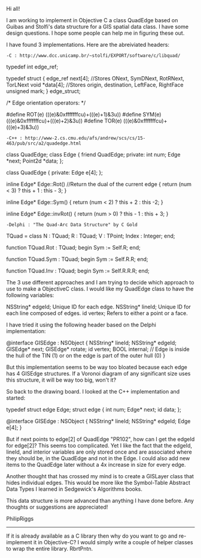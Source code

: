 

Hi all!

I am working to implement in Objective C a class QuadEdge based on Guibas and Stolfi's data structure for a GIS spatial data class. I have some design questions. I hope some people can help me in figuring these out.

I have found 3 implementations. Here are the abreiviated headers:

    -C : http://www.dcc.unicamp.br/~stolfi/EXPORT/software/c/libquad/

    
typedef int edge_ref;

typedef struct {
    edge_ref next[4]; //Stores ONext, SymDNext, RotRNext, TorLNext
    void *data[4];    //Stores origin, destination, LeftFace, RightFace
    unsigned mark;
  } edge_struct;

/* Edge orientation operators: */

#define ROT(e) (((e)&0xfffffffcu)+(((e)+1)&3u))
#define SYM(e) (((e)&0xfffffffcu)+(((e)+2)&3u))
#define TOR(e) (((e)&0xfffffffcu)+(((e)+3)&3u))


    -C++ : http://www-2.cs.cmu.edu/afs/andrew/scs/cs/15-463/pub/src/a2/quadedge.html

    
class QuadEdge;
class Edge {
   friend QuadEdge;
   private:
      int num;
      Edge *next;
      Point2d *data;
};

class QuadEdge {
   private:
      Edge e[4];
};

inline Edge* Edge::Rot()
   //Return the dual of the current edge
   {
      return (num < 3) ? this + 1 : this - 3;
   }

inline Edge* Edge::Sym()
   {
      return (num < 2) ? this + 2 : this -2;
   }

inline Edge* Edge::invRot()
   {
      return (num > 0) ? this - 1 : this + 3;
   }


    -Delphi : "The Quad-Arc Data Structure" by C Gold

    
TQuad = class
   N : TQuad;
   R : TQuad;
   V : TPoint;
   Index : Integer;
end;

function TQuad.Rot : TQuad;
begin
   Sym := Self.R;
end;

function TQuad.Sym : TQuad;
begin
   Sym := Self.R.R;
end;

function TQuad.Inv : TQuad;
begin
   Sym := Self.R.R.R;
end;



The 3 use different approaches and I am trying to decide which approach to use to make a ObjectiveC class. I would like my QuadEdge class to have the following variables:

NSString* edgeId;   Unique ID for each edge.
NSString* lineId;   Unique ID for each line composed of edges.
id vertex;   Refers to either a point or a face.

I have tried it using the following header based on the Delphi implementation:

    
@interface GISEdge : NSObject {
    NSString* lineId;
    NSString* edgeId;
    GISEdge* next;
    GISEdge* rotate;
    id vertex;
    BOOL internal;  // Edge is inside the hull of the TIN (1) or on the edge is part of the outer hull (0)
}


But this implementation seems to be way too bloated because each edge has 4 GISEdge structures. If a Voronoi diagram of any significant size uses this structure, it will be way too big, won't it?

So back to the drawing board. I looked at the C++ implementation and started:

    
typedef struct edge Edge;
struct edge {
    int num;
    Edge* next;
    id data;
};

@interface GISEdge : NSObject {
    NSString* lineId;
    NSString* edgeId;
    Edge e[4];
}


But if next points to edge[2] of QuadEdge "PR102", how can I get the edgeId for edge[2]? This seems too complicated. Yet I like the fact that the edgeId, lineId, and interior variables are only stored once and are associated where they should be, in the QuadEdge and not in the Edge. I could also add new items to the QuadEdge later without a 4x increase in size for every edge.

Another thought that has crossed my mind is to create a GISLayer class that hides individual edges. This would be more like the Symbol-Table Abstract Data Types I learned in Sedgewick's Algorithms books. 

This data structure is more advanced than anything I have done before. Any thoughts or suggestions are appreciated!

PhilipRiggs

----

If it is already available as a C library then why do you want to go and re-implement it in Objective-C? I would simply write a couple of helper classes to wrap the entire library. RbrtPntn.
